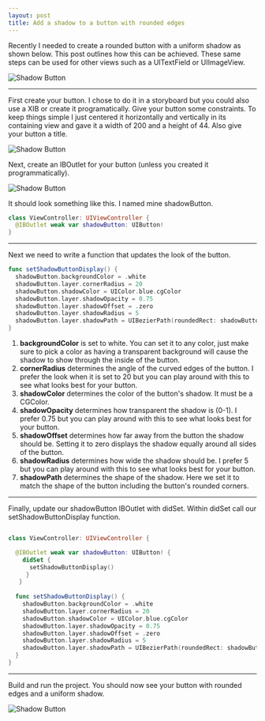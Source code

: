 ```yaml
---
layout: post
title: Add a shadow to a button with rounded edges
---
```


Recently I needed to create a rounded button with a uniform shadow as shown below. This post outlines how this can be achieved. These same steps can be used for other views such as a UITextField or UIImageView.

<img src="{{ site.baseurl }}/images/301717F3-57A7-472F-A5D7-0880C746BCA9.jpeg" alt="Shadow Button"/>

<hr>

First create your button. I chose to do it in a storyboard but you could also use a XIB or create it programatically. Give your button some constraints. To keep things simple I just centered it horizontally and vertically in its containing view and gave it a width of 200 and a height of 44. Also give your button a title.

<img src="{{ site.baseurl }}/images/FC92941B-CE9B-40B6-96B8-E183C4BE74D9.jpeg" alt="Shadow Button"/>

Next, create an IBOutlet for your button (unless you created it programmatically).

<img src="{{ site.baseurl }}/images/5C309268-8569-4CE1-898C-A5B63FD402BE.png" alt="Shadow Button"/>

It should look something like this. I named mine shadowButton.

```swift
class ViewController: UIViewController {
  @IBOutlet weak var shadowButton: UIButton!
}
```

<hr>

Next we need to write a function that updates the look of the button.

```swift
func setShadowButtonDisplay() {
  shadowButton.backgroundColor = .white
  shadowButton.layer.cornerRadius = 20
  shadowButton.shadowColor = UIColor.blue.cgColor
  shadowButton.layer.shadowOpacity = 0.75
  shadowButton.layer.shadowOffset = .zero
  shadowButton.layer.shadowRadius = 5
  shadowButton.layer.shadowPath = UIBezierPath(roundedRect: shadowButton.bounds, cornerRadius: shadowButton.layer.cornerRadius).cgPath
}
```

1. **backgroundColor** is set to white. You can set it to any color, just make sure to pick a color as having a transparent background will cause the shadow to show through the inside of the button.
2. **cornerRadius** determines the angle of the curved edges of the button. I prefer the look when it is set to 20 but you can play around with this to see what looks best for your button.
3. **shadowColor** determines the color of the button's shadow. It must be a CGColor.
4. **shadowOpacity** determines how transparent the shadow is (0-1). I prefer 0.75 but you can play around with this to see what looks best for your button.
5. **shadowOffset** determines how far away from the button the shadow should be. Setting it to zero displays the shadow equally around all sides of the button.
6. **shadowRadius** determines how wide the shadow should be. I prefer 5 but you can play around with this to see what looks best for your button.
7. **shadowPath** determines the shape of the shadow. Here we set it to match the shape of the button including the button's rounded corners.

<hr>

Finally, update our shadowButton IBOutlet with didSet. Within didSet call our setShadowButtonDisplay function.

```swift

class ViewController: UIViewController {

  @IBOutlet weak var shadowButton: UIButton! {
    didSet {
      setShadowButtonDisplay()
     }
   }
   
  func setShadowButtonDisplay() {
    shadowButton.backgroundColor = .white
    shadowButton.layer.cornerRadius = 20
    shadowButton.shadowColor = UIColor.blue.cgColor
    shadowButton.layer.shadowOpacity = 0.75
    shadowButton.layer.shadowOffset = .zero
    shadowButton.layer.shadowRadius = 5
    shadowButton.layer.shadowPath = UIBezierPath(roundedRect: shadowButton.bounds, cornerRadius: shadowButton.layer.cornerRadius).cgPath
  }
}
```

<hr>

Build and run the project. You should now see your button with rounded edges and a uniform shadow.

<img src="{{ site.baseurl }}/images/87B3DC07-40DA-4460-83D6-7F592E1B5DFF.png" alt="Shadow Button"/>
